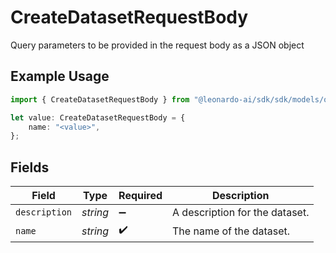 # CreateDatasetRequestBody

Query parameters to be provided in the request body as a JSON object

## Example Usage

```typescript
import { CreateDatasetRequestBody } from "@leonardo-ai/sdk/sdk/models/operations";

let value: CreateDatasetRequestBody = {
    name: "<value>",
};
```

## Fields

| Field                          | Type                           | Required                       | Description                    |
| ------------------------------ | ------------------------------ | ------------------------------ | ------------------------------ |
| `description`                  | *string*                       | :heavy_minus_sign:             | A description for the dataset. |
| `name`                         | *string*                       | :heavy_check_mark:             | The name of the dataset.       |